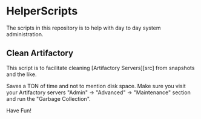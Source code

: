 HelperScripts
=============

The scripts in this repository is to help with day to day system administration.

<h2>Clean Artifactory</h2>
This script is to facilitate cleaning [Artifactory Servers][src] from snapshots and the like.
  
  [src]: http://www.jfrog.com/home/v_artifactory_opensource_overview

Saves a TON of time and not to mention disk space.
Make sure you visit your Artifactory servers "Admin" -> "Advanced" -> "Maintenance" section and run the "Garbage Collection".

Have Fun!
